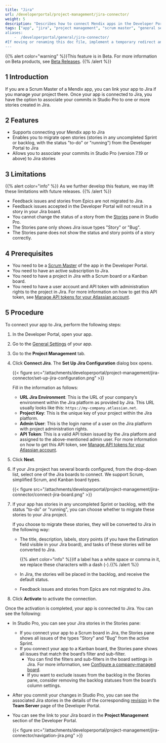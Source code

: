 ```yaml
---
title: "Jira"
url: /developerportal/project-management/jira-connector/
weight: 5
description: "Describes how to connect Mendix apps in the Developer Portal to Jira."
tags: ["app", "jira", "project management", "scrum master", "general settings", Developer Portal", "Scrum Master"]
aliases:
    -  /developerportal/general/jira-connector/
#If moving or renaming this doc file, implement a temporary redirect and let the respective team know they should update the URL in the product. See Mapping to Products for more details. 
---
```


{{% alert color="warning" %}}This feature is in Beta. For more information on Beta products, see [Beta Releases](/releasenotes/beta-features/). {{% /alert %}}

## 1 Introduction

If you are a Scrum Master of a Mendix app, you can link your app to Jira if you manage your project there. Once your app is connected to Jira, you have the option to associate your commits in Studio Pro to one or more stories created in Jira. 

## 2 Features

* Supports connecting your Mendix app to Jira
* Enables you to migrate open stories (stories in any uncompleted Sprint or backlog, with the status "to-do" or "running") from the Developer Portal to Jira
* Allows you to associate your commits in Studio Pro (version 7.19 or above) to Jira stories

## 3 Limitations

{{% alert color="info" %}}
As we further develop this feature, we may lift these limitations with future releases.
{{% /alert %}}

* Feedback issues and stories from Epics are not migrated to Jira.
* Feedback issues accepted in the Developer Portal will not result in a story in your Jira board.
* You cannot change the status of a story from the [Stories](/refguide/stories-pane/)  pane in Studio Pro.
* The Stories pane only shows Jira issue types "Story" or "Bug".
* The Stories pane does not show the status and story points of a story correctly.

## 4 Prerequisites

* You need to be a [Scrum Master](/developerportal/general/app-roles/#team-roles) of the app in the Developer Portal.
* You need to have an active subscription to Jira.
* You need to have a project in Jira with a Scrum board or a Kanban board.
* You need to have a user account and API token with administration rights to the project in Jira. For more information on how to get this API token, see [Manage API tokens for your Atlassian account](https://support.atlassian.com/atlassian-account/docs/manage-api-tokens-for-your-atlassian-account/).

## 5 Procedure

To connect your app to Jira, perform the following steps:

1. In the Developer Portal, open your app.

2. Go to the [General Settings](/developerportal/collaborate/general-settings/) of your app.

3. Go to the **Project Management** tab.

4. Click **Connect Jira**. The **Set Up Jira Configuration** dialog box opens.

    {{< figure src="/attachments/developerportal/project-management/jira-connector/set-up-jira-configuration.png"   >}}

    Fill in the information as follows:

    * **URL Jira Environment**: This is the URL of your company’s environment within the Jira platform as provided by Jira. This URL usually looks like this: `https://my-company.atlassian.net`.
    * **Project Key**: This is the unique key of your project within the Jira platform.
    * **Admin User**: This is the login name of a user on the Jira platform with project administration rights.
    * **API Token**: This is a valid API token issued by the Jira platform and assigned to the above-mentioned admin user. For more information on how to get this API token, see [Manage API tokens for your Atlassian account](https://support.atlassian.com/atlassian-account/docs/manage-api-tokens-for-your-atlassian-account/).

5. Click **Next**. 

6. If your Jira project has several boards configured, from the drop-down list, select one of the Jira boards to connect. We support Scrum, simplified Scrum, and Kanban board types.

    {{< figure src="/attachments/developerportal/project-management/jira-connector/connect-jira-board.png"   >}}

7. If your app has stories in any uncompleted Sprint or backlog, with the status "to-do" or "running", you can choose whether to migrate these stories to your Jira project. 

    If you choose to migrate these stories, they will be converted to Jira in the following way:

    * The title, description, labels, story points (if you have the Estimation field visible in your Jira board), and tasks of these stories will be converted to Jira.

        {{% alert color="info" %}}If a label has a white space or comma in it, we replace these characters with a dash (-).{{% /alert %}}

    * In Jira, the stories will be placed in the backlog, and receive the default status.

    * Feedback issues and stories from Epics are not migrated to Jira.

8. Click **Activate** to activate the connection. 

Once the activation is completed, your app is connected to Jira. You can see the following:

* In Studio Pro, you can see your Jira stories in the Stories pane:
    * If you connect your app to a Scrum board in Jira, the Stories pane shows all issues of the types "Story" and "Bug" from the active Sprint.
    * If you connect your app to a Kanban board, the Stories pane shows all issues that match the board’s filter and sub-filter. 
        * You can find the filters and sub-filters in the board settings in Jira. For more information, see [Configure a company-managed board](https://support.atlassian.com/jira-software-cloud/docs/configure-a-company-managed-board/). 
        * If you want to exclude issues from the backlog in the Stories pane, consider removing the backlog statuses from the board’s column settings.

* After you commit your changes in Studio Pro, you can see the associated Jira stories in the details of the corresponding [revision](/developerportal/general/team-server/#revision-details) in the **Team Server** page of the Developer Portal.

* You can see the link to your Jira board in the **Project Management** section of the Developer Portal.

    {{< figure src="/attachments/developerportal/project-management/jira-connector/navigation-jira.png"   >}}
